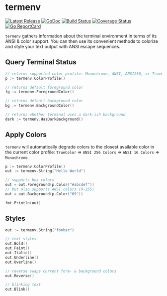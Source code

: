 # termenv

[![Latest Release](https://img.shields.io/github/release/muesli/termenv.svg)](https://github.com/muesli/termenv/releases) [![GoDoc](https://godoc.org/github.com/golang/gddo?status.svg)](https://godoc.org/github.com/muesli/termenv) [![Build Status](https://github.com/muesli/termenv/workflows/build/badge.svg)](https://github.com/muesli/termenv/actions) [![Coverage Status](https://coveralls.io/repos/github/muesli/termenv/badge.svg?branch=master)](https://coveralls.io/github/muesli/termenv?branch=master) [![Go ReportCard](http://goreportcard.com/badge/muesli/termenv)](http://goreportcard.com/report/muesli/termenv)

`termenv` gathers information about the terminal environment in terms of its
ANSI & color support. You can then use its convenient methods to colorize and
style your text output with ANSI escape sequences.

## Query Terminal Status

```go
// returns supported color profile: Monochrome, ANSI, ANSI256, or TrueColor
p := termenv.ColorProfile()

// returns default foreground color
fg := termenv.ForegroundColor()

// returns default background color
bg := termenv.BackgroundColor()

// returns whether terminal uses a dark-ish background
dark := termenv.HasDarkBackground()
```

## Apply Colors

`termenv` will automatically degrade colors to the closest available color
in the current color profile: `TrueColor` => `ANSI 256 Colors` =>
`ANSI 16 Colors` => `Monochrome`.

```go
p := termenv.ColorProfile()
out := termenv.String("Hello World")

// supports hex colors
out = out.Foreground(p.Color("#abcdef"))
// but also supports ANSI colors (0-255)
out = out.Background(p.Color("69"))

fmt.Println(out)
```

## Styles

```go
out := termenv.String("foobar")

// text styles
out.Bold()
out.Faint()
out.Italic()
out.Underline()
out.Overline()

// reverse swaps current fore- & background colors
out.Reverse()

// blinking text
out.Blink()
```

